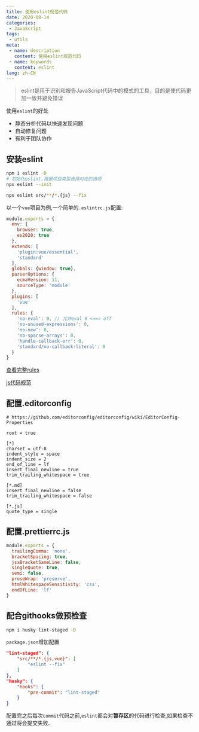 ```yaml
---
title: 使用eslint规范代码
date: 2020-08-14
categories:
 - JavaScript
tags:
 - utils
meta:
 - name: description
   content: 使用eslint规范代码
 - name: keywords
   content: eslint
lang: zh-CN
---
```


>  eslint是用于识别和报告JavaScript代码中的模式的工具，目的是使代码更加一致并避免错误 

使用`eslint`的好处

-  静态分析代码以快速发现问题 
- 自动修复问题
- 有利于团队协作

## 安装eslint

```sh
npm i eslint -D
# 初始化eslint,根据项目类型选择对应的选项
npx eslint --init

npx eslint src/**/*.{js} --fix
```

以一个`vue`项目为例,一个简单的`.eslintrc.js`配置:

```js
module.exports = {
  env: {
    browser: true,
    es2020: true
  },
  extends: [
    'plugin:vue/essential',
    'standard'
  ],
  globals: {window: true},
  parserOptions: {
    ecmaVersion: 11,
    sourceType: 'module'
  },
  plugins: [
    'vue'
  ],
  rules: {
    'no-eval': 0, // 允许eval 0 <==> off
    'no-unused-expressions': 0,
    'no-new': 0,
    'no-sparse-arrays': 0,
    'handle-callback-err': 0,
    'standard/no-callback-literal': 0
  }
}

```

<a href=" https://eslint.org/docs/rules/" target="_blank">查看完整rules</a>

<a href=" https://github.com/standard/standard/blob/master/docs/RULES-zhcn.md#javascript-standard-style" target="_blank">js代码规范</a>

## 配置.editorconfig

```
# https://github.com/editorconfig/editorconfig/wiki/EditorConfig-Properties

root = true

[*]
charset = utf-8
indent_style = space
indent_size = 2
end_of_line = lf
insert_final_newline = true
trim_trailing_whitespace = true

[*.md]
insert_final_newline = false
trim_trailing_whitespace = false

[*.js]
quote_type = single
```

## 配置.prettierrc.js

```javascript
module.exports = {
  trailingComma: 'none',
  bracketSpacing: true,
  jsxBracketSameLine: false,
  singleQuote: true,
  semi: false,
  proseWrap: 'preserve',
  htmlWhitespaceSensitivity: 'css',
  endOfLine: 'lf'
}
```

## 配合githooks做预检查

```sh
npm i husky lint-staged -D
```

`package.json`增加配置

```json
"lint-staged": {
    "src/**/*.{js,vue}": [
        "eslint --fix"
    ]
},
"husky": {
    "hooks": {
        "pre-commit": "lint-staged"
    }
}
```

配置完之后每次`commit`代码之前,`eslint`都会对**暂存区**的代码进行检查,如果检查不通过将会提交失败.